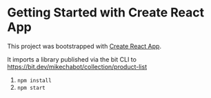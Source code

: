 # Getting Started with Create React App

This project was bootstrapped with [Create React App](https://github.com/facebook/create-react-app).

It imports a library published via the bit CLI to https://bit.dev/mikechabot/collection/product-list

1. `npm install`
2. `npm start`
